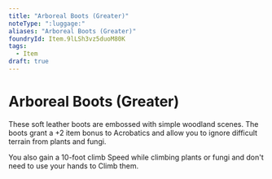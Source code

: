 ```yaml
---
title: "Arboreal Boots (Greater)"
noteType: ":luggage:"
aliases: "Arboreal Boots (Greater)"
foundryId: Item.9lLSh3vz5duoM80K
tags:
  - Item
draft: true
---
```


# Arboreal Boots (Greater)

These soft leather boots are embossed with simple woodland scenes. The boots grant a +2 item bonus to Acrobatics and allow you to ignore difficult terrain from plants and fungi.

You also gain a 10-foot climb Speed while climbing plants or fungi and don't need to use your hands to Climb them.
